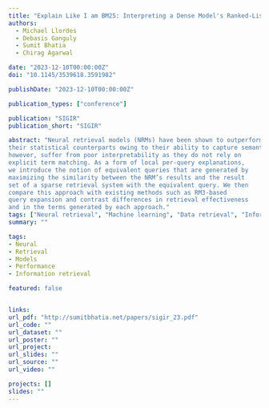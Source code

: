 ```yaml
---
title: "Explain Like I am BM25: Interpreting a Dense Model's Ranked-List with a Sparse Approximation"
authors:
  - Michael Llordes 
  - Debasis Ganguly
  - Sumit Bhatia
  - Chirag Agarwal

date: "2023-12-10T00:00:00Z"
doi: "10.1145/3539618.3591982"

publishDate: "2023-12-10T00:00:00Z"

publication_types: ["conference"]

publication: "SIGIR"
publication_short: "SIGIR"

abstract: "Neural retrieval models (NRMs) have been shown to outperform
their statistical counterparts owing to their ability to capture semantic meaning via dense document representations. These models,
however, suffer from poor interpretability as they do not rely on
explicit term matching. As a form of local per-query explanations,
we introduce the notion of equivalent queries that are generated by
maximizing the similarity between the NRM’s results and the result
set of a sparse retrieval system with the equivalent query. We then
compare this approach with existing methods such as RM3-based
query expansion and contrast differences in retrieval effectiveness
and in the terms generated by each approach."
tags: ["Neural retrieval", "Machine learning", "Data retrieval", "Information retrieval", "Model performance"]
summary: ""

tags:
- Neural
- Retrieval
- Models
- Performance
- Information retrieval

featured: false


links:
url_pdf: "http://sumitbhatia.net/papers/sigir_23.pdf"
url_code: ""
url_dataset: ""
url_poster: ""
url_project: 
url_slides: ""
url_source: ""
url_video: ""

projects: []
slides: ""
---
```


